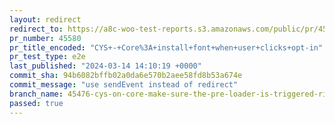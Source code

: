 ```yaml
---
layout: redirect
redirect_to: https://a8c-woo-test-reports.s3.amazonaws.com/public/pr/45580/e2e/index.html
pr_number: 45580
pr_title_encoded: "CYS+-+Core%3A+install+font+when+user+clicks+opt-in"
pr_test_type: e2e
last_published: "2024-03-14 14:10:19 +0000"
commit_sha: 94b6082bffb02a0da6e570b2aee58fd8b53a674e
commit_message: "use sendEvent instead of redirect"
branch_name: 45476-cys-on-core-make-sure-the-pre-loader-is-triggered-right-after-the-user-clicks-on-the-opt-in-modal
passed: true
---
```

